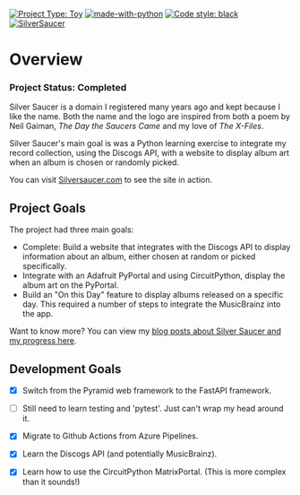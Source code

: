 [![Project Type: Toy](https://img.shields.io/badge/project%20type-toy-blue)](https://project-types.github.io/#toy)
[![made-with-python](https://img.shields.io/badge/Made%20with-Python-1f425f.svg)](https://www.python.org/)
[![Code style: black](https://img.shields.io/badge/code%20style-black-000000.svg)](https://github.com/ambv/black)
[![SilverSaucer](https://github.com/prcutler/silversaucer/actions/workflows/python-app.yml/badge.svg)](https://github.com/prcutler/silversaucer/actions/workflows/python-app.yml)

# Overview

### Project Status:  Completed

Silver Saucer is a domain I registered many years ago and kept because I like the name. Both the name and the logo are inspired from both a poem by Neil Gaiman, *The Day the Saucers Came* and my love of *The X-Files*.

Silver Saucer's main goal is was a Python learning exercise to integrate my record collection, using the Discogs API, with a website to display album art when an album is chosen or randomly picked.

You can visit [Silversaucer.com](https://silversaucer.com/) to see the site in action.

## Project Goals

The project had three main goals:

* Complete: Build a website that integrates with the Discogs API to display information about an album, either chosen at random or picked specifically.
* Integrate with an Adafruit PyPortal and using CircuitPython, display the album art on the PyPortal.
* Build an "On this Day" feature to display albums released on a specific day.  This required a number of steps to integrate the MusicBrainz into the app.

Want to know more? You can view my [blog posts about Silver Saucer and my progress here](https://paulcutler.org/tags/silver-saucer/).


## Development Goals

* [x] Switch from the Pyramid web framework to the FastAPI framework.
* [ ] Still need to learn testing and 'pytest'.  Just can't wrap my head around it.
* [x] Migrate to Github Actions from Azure Pipelines.
* [x] Learn the Discogs API (and potentially MusicBrainz).
* [x] Learn how to use the CircuitPython MatrixPortal.  (This is more complex than it sounds!)

